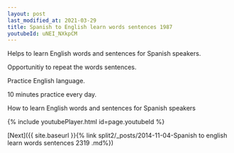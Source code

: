 ```yaml
---
layout: post
last_modified_at: 2021-03-29
title: Spanish to English learn words sentences 1987 
youtubeId: uNEI_NXkpCM
---
```

 
 
Helps to learn English words and sentences for Spanish speakers.

Opportunitiy to repeat the words sentences. 

Practice English language. 
 
10 minutes practice every day. 
 
How to learn English words and sentences for Spanish speakers 
 
{% include youtubePlayer.html id=page.youtubeId %}
 
 
[Next]({{ site.baseurl }}{% link  split2/_posts/2014-11-04-Spanish to english learn words sentences 2319 .md%})
 

